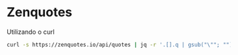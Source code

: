 # Zenquotes

Utilizando o curl

```bash
curl -s https://zenquotes.io/api/quotes | jq -r '.[].q | gsub("\""; "")' > frases.txt
```